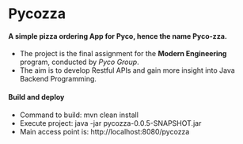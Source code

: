 # Pycozza

#### A simple pizza ordering App for Pyco, hence the name Pyco-zza.

* The project is the final assignment for the **Modern Engineering** program, conducted by *Pyco Group*.
* The aim is to develop Restful APIs and gain more insight into Java Backend Programming.

#### Build and deploy 
* Command to build: mvn clean install 
* Execute project: java -jar pycozza-0.0.5-SNAPSHOT.jar
* Main access point is: http://localhost:8080/pycozza
